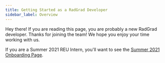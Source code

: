 ```yaml
---
title: Getting Started as a RadGrad Developer
sidebar_label: Overview
---
```


Hey there!  If you are reading this page, you are probably a new RadGrad developer.  Thanks for joining the team!  We hope you enjoy your time working with us.

If you are a Summer 2021 REU Intern, you'll want to see the [Summer 2021 Onboarding Page](onboarding-summer-2021).